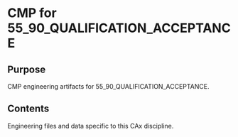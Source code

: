 # CMP for 55_90_QUALIFICATION_ACCEPTANCE

## Purpose
CMP engineering artifacts for 55_90_QUALIFICATION_ACCEPTANCE.

## Contents
Engineering files and data specific to this CAx discipline.
